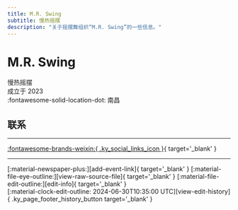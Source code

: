 ```yaml
---
title: M.R. Swing
subtitle: 慢热摇摆
description: "关于摇摆舞组织“M.R. Swing”的一些信息。"
---
```


# M.R. Swing

慢热摇摆  
成立于 2023  
:fontawesome-solid-location-dot: 南昌  


## 联系


---

 [:fontawesome-brands-weixin:{ .ky_social_links_icon }](# "慢热摇摆 MRSwing"){ target='_blank' }

---

<div class="ky_page_footer" markdown>
<div class="ky_page_footer_trailing" markdown="span">
[:material-newspaper-plus:][add-event-link]{ target='_blank' }
[:material-file-eye-outline:][view-raw-source-file]{ target='_blank' }
[:material-file-edit-outline:][edit-info]{ target='_blank' }
</div>
<div class="ky_page_footer_leading" markdown="span">
[:material-clock-edit-outline: 2024-06-30T10:35:00 UTC][view-edit-history]{ .ky_page_footer_history_button target='_blank' }
</div>
</div>

[add-event-link]: https://github.com/swingdance/events/issues/new?assignees=&labels=add+event&projects=&template=02-add_entity.yml&title=%5Bzh_CN%5D%20Add%20Event%3A%20%3CName%3E&region=zh_CN&province=Jiangxi&city=Nanchang&org_id=m-r-swing "添加活动"
[view-raw-source-file]: https://github.com/swingdance/orgs/blob/main/zh_CN/m-r-swing.json "查看原始源文件"
[edit-info]: https://github.com/swingdance/orgs/issues/new?assignees=&labels=update+org&projects=&template=03-update_entity.yml&title=%5Bzh_CN%5D%20Update%20Org%3A%20M.R.%20Swing&region=zh_CN&id=m-r-swing&name=M.R.%20Swing "编辑信息"

[view-edit-history]: https://github.com/swingdance/orgs/commits/main/zh_CN/m-r-swing.json "查看编辑历史"
